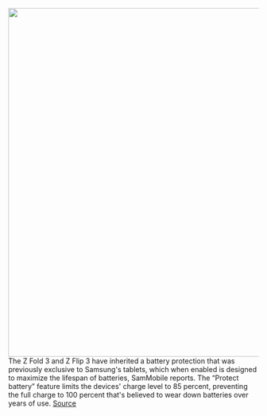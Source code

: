 <img src='https://cdn.vox-cdn.com/thumbor/-mh38QtSyUYZ27zQXXXquf4jP8I=/0x0:3000x2000/1200x800/filters:focal(1260x760:1740x1240)/cdn.vox-cdn.com/uploads/chorus_image/image/69796779/dseifert_4711_samsung_z_flip_3_9.0.jpg' width='700px' /><br/>
The Z Fold 3 and Z Flip 3 have inherited a battery protection that was previously exclusive to Samsung's tablets, which when enabled is designed to maximize the lifespan of batteries, SamMobile reports. The “Protect battery” feature limits the devices' charge level to 85 percent, preventing the full charge to 100 percent that's believed to wear down batteries over years of use.
<a href='https://www.theverge.com/2021/8/31/22649896/samsung-battery-protect-z-flip-fold-3-85-percent-charge'> Source <a/>